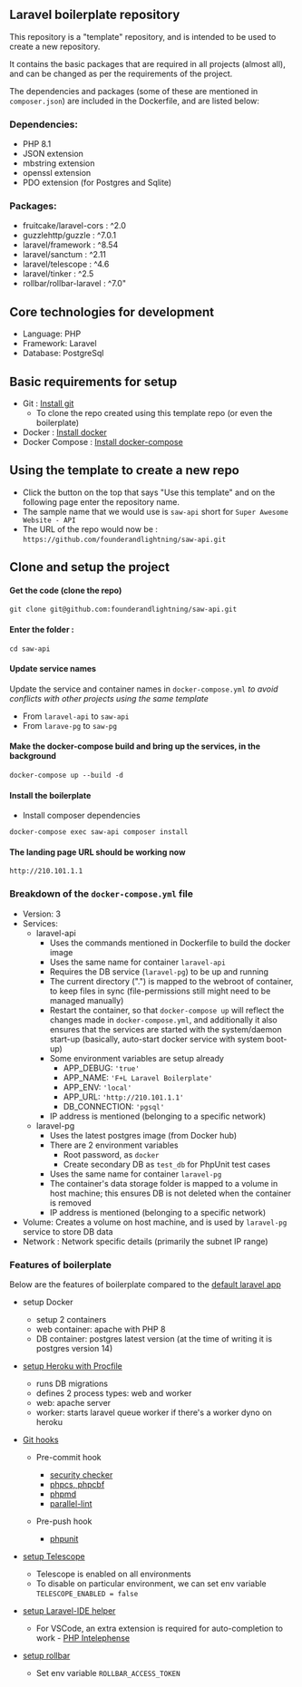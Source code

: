 ## Laravel boilerplate repository

This repository is a "template" repository, and is intended to be used to create a new repository.

It contains the basic packages that are required in all projects (almost all), and can be changed as per the requirements of the project.

The dependencies and packages (some of these are mentioned in `composer.json`) are included in the Dockerfile, and are listed below:

### Dependencies:
 - PHP 8.1
 - JSON extension
 - mbstring extension
 - openssl extension
 - PDO extension (for Postgres and Sqlite)

### Packages:
 - fruitcake/laravel-cors : ^2.0
 - guzzlehttp/guzzle : ^7.0.1
 - laravel/framework : ^8.54
 - laravel/sanctum : ^2.11
 - laravel/telescope : ^4.6
 - laravel/tinker : ^2.5
 - rollbar/rollbar-laravel : ^7.0"


## Core technologies for development
- Language: PHP
- Framework: Laravel
- Database: PostgreSql


## Basic requirements for setup
- Git :  [Install git](https://git-scm.com/book/en/v2/Getting-Started-Installing-Git)
  - To clone the repo created using this template repo (or even the boilerplate) 
- Docker : [Install docker](https://docs.docker.com/engine/install)
- Docker Compose : [Install docker-compose](https://docs.docker.com/compose/install)

## Using the template to create a new repo

 - Click the button on the top that says "Use this template" and on the following page enter the repository name.
 - The sample name that we would use is `saw-api` short for `Super Awesome Website - API`
 - The URL of the repo would now be : `https://github.com/founderandlightning/saw-api.git` 
 
## Clone and setup the project

#### Get the code (clone the repo)

```
git clone git@github.com:founderandlightning/saw-api.git
```


#### Enter the folder :
```
cd saw-api
```

#### Update service names
Update the service and container names in `docker-compose.yml` _to avoid conflicts with other projects using the same template_
- From `laravel-api` to `saw-api`
- From `larave-pg` to `saw-pg`


#### Make the docker-compose build and bring up the services, in the background

```
docker-compose up --build -d
```

#### Install the boilerplate

- Install composer dependencies
```
docker-compose exec saw-api composer install
```

#### The landing page URL should be working now
```
http://210.101.1.1
```

### Breakdown of the `docker-compose.yml` file
 - Version: 3
 - Services:
   - laravel-api
     - Uses the commands mentioned in Dockerfile to build the docker image
     - Uses the same name for container `laravel-api`
     - Requires the DB service (`laravel-pg`) to be up and running
     - The current directory (".") is mapped to the webroot of container, to keep files in sync (file-permissions still might need to be managed manually)
     - Restart the container, so that `docker-compose up` will reflect the changes made in `docker-compose.yml`, and additionally it also ensures that the services are started with the system/daemon start-up (basically, auto-start docker service with system boot-up)
     - Some environment variables are setup already
       - APP_DEBUG: `'true'`
       - APP_NAME: `'F+L Laravel Boilerplate'`
       - APP_ENV: `'local'`
       - APP_URL: `'http://210.101.1.1'`
       - DB_CONNECTION: `'pgsql'`
     - IP address is mentioned (belonging to a specific network)
   - laravel-pg
     - Uses the latest postgres image (from Docker hub)
     - There are 2 environment variables 
       - Root password, as `docker`
       - Create secondary DB as `test_db` for PhpUnit test cases
     - Uses the same name for container `laravel-pg`
     - The container's data storage folder is mapped to a volume in host machine; this ensures DB is not deleted when the container is removed
     - IP address is mentioned (belonging to a specific network)
 - Volume: Creates a volume on host machine, and is used by `laravel-pg` service to store DB data
 - Network : Network specific details (primarily the subnet IP range)

### Features of boilerplate

Below are the features of boilerplate compared to the [default laravel app](https://github.com/laravel/laravel)

- setup Docker
  - setup 2 containers
  - web container: apache with PHP 8
  - DB container: postgres latest version (at the time of writing it is postgres version 14)

- [setup Heroku with Procfile](https://devcenter.heroku.com/articles/procfile#procfile-format)
  - runs DB migrations
  - defines 2 process types: web and worker
  - web: apache server
  - worker: starts laravel queue worker if there's a worker dyno on heroku

- [Git hooks](https://github.com/BrainMaestro/composer-git-hooks)
  - Pre-commit hook
    - [security checker](https://github.com/enlightn/security-checker)
    - [phpcs, phpcbf](https://github.com/squizlabs/PHP_CodeSniffer)
    - [phpmd](https://github.com/phpmd/phpmd)
    - [parallel-lint](https://github.com/php-parallel-lint/PHP-Parallel-Lint)

  - Pre-push hook
    - [phpunit](https://laravel.com/docs/8.x/testing)

- [setup Telescope](https://laravel.com/docs/8.x/telescope)
  - Telescope is enabled on all environments
  - To disable on particular environment, we can set env variable `TELESCOPE_ENABLED = false`

- [setup Laravel-IDE helper](https://github.com/barryvdh/laravel-ide-helper)
  - For VSCode, an extra extension is required for auto-completion to work - [PHP Intelephense](https://marketplace.visualstudio.com/items?itemName=bmewburn.vscode-intelephense-client)

- [setup rollbar](https://docs.rollbar.com/docs/laravel)
  - Set env variable `ROLLBAR_ACCESS_TOKEN`
